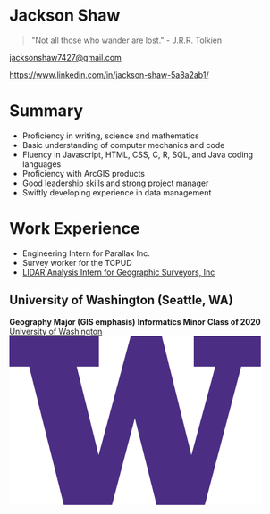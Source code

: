 # Jackson Shaw

>"Not all those who wander are lost." - J.R.R. Tolkien

jacksonshaw7427@gmail.com

https://www.linkedin.com/in/jackson-shaw-5a8a2ab1/

# Summary

- Proficiency in writing, science and mathematics
- Basic understanding of computer mechanics and code
- Fluency in Javascript, HTML, CSS, C, R, SQL, and Java coding languages
- Proficiency with ArcGIS products
- Good leadership skills and strong project manager
- Swiftly developing experience in data management


# Work Experience
 - Engineering Intern for Parallax Inc.
 - Survey worker for the TCPUD
 - [LIDAR Analysis Intern for Geographic Surveyors, Inc](https://www.gissurveyors.com/)

## University of Washington (Seattle, WA)

**Geography Major (GIS emphasis)**
**Informatics Minor**
**Class of 2020**
[University of Washington](https://www.washington.edu/)
![UW logo](img/UW_Logo.png)
